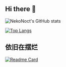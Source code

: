 ## Hi there 👋

![NekoNoct's GitHub stats](https://github-readme-stats.vercel.app/api?username=NekoNoct&show_icons=true&count_private=true)

[![Top Langs](https://github-readme-stats.vercel.app/api/top-langs/?username=NekoNoct)](https://github.com/anuraghazra/github-readme-stats)

## 依旧在摆烂

[![Readme Card](https://github-readme-stats.vercel.app/api/pin/?username=StellarNexusNetwork&repo=cc.wiki.project.v4.web2)](https://github.com/anuraghazra/github-readme-stats)
